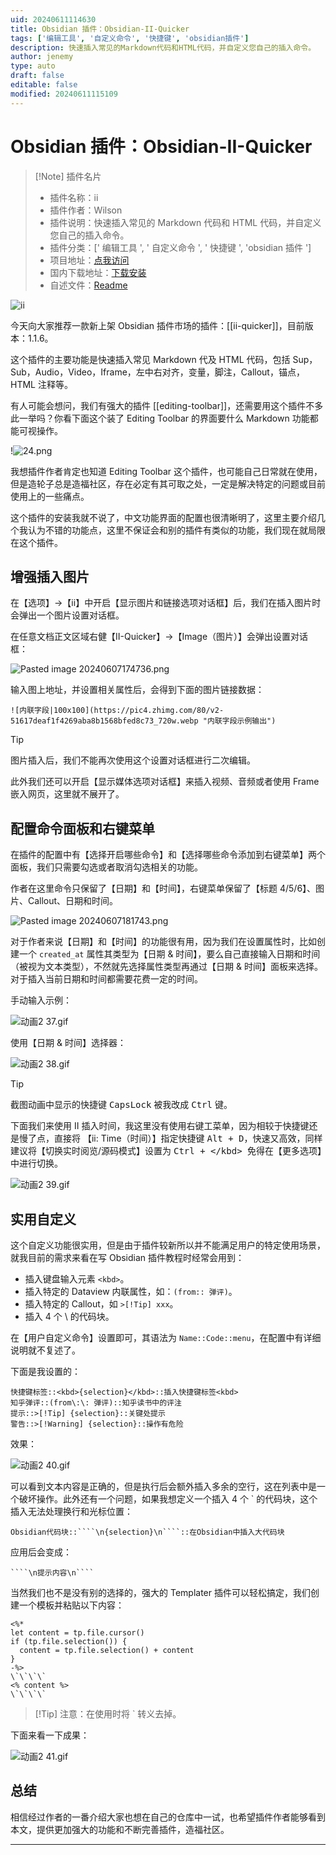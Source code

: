 ```yaml
---
uid: 20240611114630
title: Obsidian 插件：Obsidian-II-Quicker
tags: ['编辑工具', '自定义命令', '快捷键', 'obsidian插件']
description: 快速插入常见的Markdown代码和HTML代码，并自定义您自己的插入命令。
author: jenemy
type: auto
draft: false
editable: false
modified: 20240611115109
---
```


# Obsidian 插件：Obsidian-II-Quicker

> [!Note] 插件名片
> - 插件名称：ii
> - 插件作者：Wilson
> - 插件说明：快速插入常见的 Markdown 代码和 HTML 代码，并自定义您自己的插入命令。
> - 插件分类：[' 编辑工具 ', ' 自定义命令 ', ' 快捷键 ', 'obsidian 插件 ']
> - 项目地址：[点我访问](https://github.com/wish5115/obsidian-ii-quicker)
> - 国内下载地址：[下载安装](https://pkmer.cn/products/plugin/pluginMarket/?ii-quicker)
> - 自述文件：[Readme](https://ghproxy.net/https://raw.githubusercontent.com/wish5115/obsidian-ii-quicker/main/README.md)


![ii](https://cdn.pkmer.cn/covers/ii-quicker.png!pkmer)

今天向大家推荐一款新上架 Obsidian 插件市场的插件：[[ii-quicker]]，目前版本：1.1.6。

这个插件的主要功能是快速插入常见 Markdown 代及 HTML 代码，包括 Sup，Sub，Audio，Video，Iframe，左中右对齐，变量，脚注，Callout，锚点，HTML 注释等。

有人可能会想问，我们有强大的插件 [[editing-toolbar]]，还需要用这个插件不多此一举吗？你看下面这个装了 Editing Toolbar 的界面要什么 Markdown 功能都能可视操作。

!![24.png](https://cdn.pkmer.cn/images/202406111231183.png!pkmer)

我想插件作者肯定也知道 Editing Toolbar 这个插件，也可能自己日常就在使用，但是造轮子总是造福社区，存在必定有其可取之处，一定是解决特定的问题或目前使用上的一些痛点。

这个插件的安装我就不说了，中文功能界面的配置也很清晰明了，这里主要介绍几个我认为不错的功能点，这里不保证会和别的插件有类似的功能，我们现在就局限在这个插件。

## 增强插入图片

在【选项】->【ii】中开启【显示图片和链接选项对话框】后，我们在插入图片时会弹出一个图片设置对话框。

在任意文档正文区域右健【II-Quicker】->【Image（图片）】会弹出设置对话框：

 
![Pasted image 20240607174736.png](https://cdn.pkmer.cn/images/202406111231764.png!pkmer)

输入图上地址，并设置相关属性后，会得到下面的图片链接数据：

````
![内联字段|100x100](https://pic4.zhimg.com/80/v2-51617deaf1f4269aba8b1568bfed8c73_720w.webp "内联字段示例输出")
````

> [!Tip]
> 图片插入后，我们不能再次使用这个设置对话框进行二次编辑。

此外我们还可以开启【显示媒体选项对话框】来插入视频、音频或者使用 Frame 嵌入网页，这里就不展开了。

## 配置命令面板和右键菜单

在插件的配置中有【选择开启哪些命令】和【选择哪些命令添加到右键菜单】两个面板，我们只需要勾选或者取消勾选相关的功能。

作者在这里命令只保留了【日期】和【时间】，右键菜单保留了【标题 4/5/6】、图片、Callout、日期和时间。


![Pasted image 20240607181743.png](https://cdn.pkmer.cn/images/202406111233894.png!pkmer)


对于作者来说【日期】和【时间】的功能很有用，因为我们在设置属性时，比如创建一个 `created_at` 属性其类型为【日期 & 时间】，要么自己直接输入日期和时间（被视为文本类型），不然就先选择属性类型再通过【日期 & 时间】面板来选择。对于插入当前日期和时间都需要花费一定的时间。

手动输入示例：

 ![动画2 37.gif](https://cdn.pkmer.cn/images/202406111230970.gif!pkmer)



使用【日期 & 时间】选择器：

![动画2 38.gif](https://cdn.pkmer.cn/images/202406111229702.gif!pkmer)


> [!Tip]
> 截图动画中显示的快捷键 <kbd>CapsLock</kbd> 被我改成 <kbd>Ctrl</kbd> 键。

下面我们来使用 II 插入时间，我这里没有使用右键工菜单，因为相较于快捷键还是慢了点，直接将 【ii: Time（时间）】指定快捷键 <kbd>Alt + D</kbd>，快速又高效，同样建议将【切换实时阅览/源码模式】设置为 <kbd>Ctrl + \</kbd> 免得在【更多选项】中进行切换。

![动画2 39.gif](https://cdn.pkmer.cn/images/202406111229154.gif!pkmer)

## 实用自定义

这个自定义功能很实用，但是由于插件较新所以并不能满足用户的特定使用场景，就我目前的需求来看在写 Obsidian 插件教程时经常会用到：

- 插入键盘输入元素 `<kbd>`。
- 插入特定的 Dataview 内联属性，如：`(from:: 弹评)`。
- 插入特定的 Callout，如 `>[!Tip] xxx`。
- 插入 4 个 \ 的代码块。

在【用户自定义命令】设置即可，其语法为 `Name::Code::menu`，在配置中有详细说明就不复述了。

下面是我设置的：

````
快捷键标签::<kbd>{selection}</kbd>::插入快捷键标签<kbd>
知乎弹评::(from\:\: 弹评)::知乎读书中的评注
提示::>[!Tip] {selection}::关键处提示
警告::>[!Warning] {selection}::操作有危险
````

效果：

 ![动画2 40.gif](https://cdn.pkmer.cn/images/202406111230033.gif!pkmer)


可以看到文本内容是正确的，但是执行后会额外插入多余的空行，这在列表中是一个破坏操作。此外还有一个问题，如果我想定义一个插入 4 个 \` 的代码块，这个插入无法处理换行和光标位置：

````
Obsidian代码块::````\n{selection}\n````::在Obsidian中插入大代码块
````

应用后会变成：

````
````\n提示内容\n````
````

当然我们也不是没有别的选择的，强大的 Templater 插件可以轻松搞定，我们创建一个模板并粘贴以下内容：

````
<%*
let content = tp.file.cursor()
if (tp.file.selection()) {
  content = tp.file.selection() + content
}
-%>
\`\`\`\`
<% content %>
\`\`\`\`
````

>[!Tip] 注意：在使用时将 \` 转义去掉。

下面来看一下成果：

 ![动画2 41.gif](https://cdn.pkmer.cn/images/202406111230767.gif!pkmer)


## 总结

相信经过作者的一番介绍大家也想在自己的仓库中一试，也希望插件作者能够看到本文，提供更加强大的功能和不断完善插件，造福社区。

---



